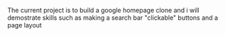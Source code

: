 The current project is to build a google homepage clone and i will demostrate skills such as making a search bar "clickable" buttons and a page layout